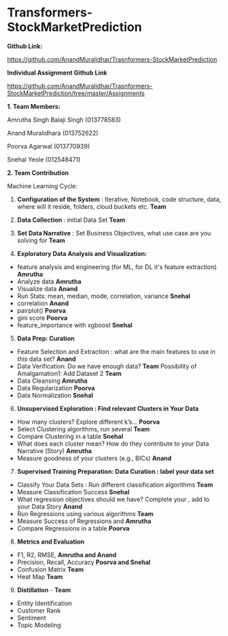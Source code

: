 # Transformers-StockMarketPrediction



**Github Link:**  


https://github.com/AnandMuralidhar/Trasnformers-StockMarketPrediction

**Individual Assignment Github Link**

https://github.com/AnandMuralidhar/Trasnformers-StockMarketPrediction/tree/master/Assignments

**1. Team Members:**


Amrutha Singh Balaji Singh (013778583)




Anand Muralidhara (013752622)




Poorva Agarwal (013770939)




Snehal Yeole (012548471)


**2. Team Contribution**

Machine Learning Cycle:
1. **Configuration of the System** : Iterative, Notebook, code structure, data, where will it reside, folders, cloud buckets etc. **Team**

2. **Data Collection** : initial Data Set   **Team**

3. **Set Data Narrative** : Set Business Objectives, what use case are you solving for  **Team**

4. **Exploratory Data Analysis and Visualization:**
* feature analysis and engineering (for ML, for DL it's feature extraction) **Amrutha**
* Analyze data **Amrutha**
* Visualize data **Anand**
* Run Stats: mean, median, mode, correlation, variance **Snehal**
* correlation **Anand**
* pairplot() **Poorva**
* gini score **Poorva**
* feature_importance with xgboost **Snehal**

5. **Data Prep: Curation**
* Feature Selection and Extraction : what are the main features to use in this data set? **Anand**
* Data Verification: Do we have enough data? **Team**
Possibility of Amalgamation1: Add Dataset 2 **Team**
* Data Cleansing **Amrutha**
* Data Regularization **Poorva**
* Data Normalization **Snehal**

6. **Unsupervised Exploration : Find relevant Clusters in Your Data**
* How many clusters? Explore different k’s… **Poorva**
* Select Clustering algorithms, run several **Team**
* Compare Clustering in a table **Snehal**
* What does each cluster mean? How do they contribute to your Data Narrative (Story) **Amrutha**
* Measure goodness of your clusters (e.g., BICs) **Anand**

7. **Supervised Training Preparation: Data Curation : label your data set** 
* Classify Your Data Sets : Run different classification algorithms **Team**
* Measure Classification Success **Snehal**
* What regression objectives should we have? Complete your , add to your Data Story **Anand**
* Run Regressions using various algorithms  **Team**
* Measure Success of Regressions and **Amrutha**
* Compare Regressions in a table **Poorva**

8. **Metrics and Evaluation**
* F1, R2, RMSE, **Amrutha and Anand**
* Precision, Recall, Accuracy **Poorva and Snehal**
* Confusion Matrix **Team**
* Heat Map **Team**

9. **Distillation** -  **Team**
* Entity Identification 
* Customer Rank 
* Sentiment
* Topic Modeling



